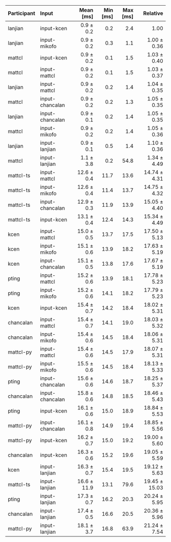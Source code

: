 | Participant | Input | Mean [ms] | Min [ms] | Max [ms] | Relative |
|:---|:---|---:|---:|---:|---:|
| lanjian | input-kcen | 0.9 ± 0.2 | 0.2 | 2.4 | 1.00 |
| lanjian | input-mikofo | 0.9 ± 0.2 | 0.3 | 1.1 | 1.00 ± 0.36 |
| mattcl | input-kcen | 0.9 ± 0.2 | 0.1 | 1.5 | 1.03 ± 0.40 |
| mattcl | input-mattcl | 0.9 ± 0.2 | 0.1 | 1.5 | 1.03 ± 0.37 |
| lanjian | input-mattcl | 0.9 ± 0.2 | 0.2 | 1.4 | 1.04 ± 0.35 |
| mattcl | input-chancalan | 0.9 ± 0.2 | 0.2 | 1.3 | 1.05 ± 0.35 |
| lanjian | input-chancalan | 0.9 ± 0.1 | 0.2 | 1.4 | 1.05 ± 0.35 |
| mattcl | input-mikofo | 0.9 ± 0.2 | 0.2 | 1.4 | 1.05 ± 0.36 |
| lanjian | input-lanjian | 0.9 ± 0.1 | 0.5 | 1.4 | 1.10 ± 0.36 |
| mattcl | input-lanjian | 1.1 ± 3.8 | 0.2 | 54.8 | 1.34 ± 4.49 |
| mattcl-ts | input-mattcl | 12.6 ± 0.4 | 11.7 | 13.6 | 14.74 ± 4.31 |
| mattcl-ts | input-mikofo | 12.6 ± 0.4 | 11.4 | 13.7 | 14.75 ± 4.32 |
| mattcl-ts | input-chancalan | 12.9 ± 0.3 | 11.9 | 13.9 | 15.05 ± 4.40 |
| mattcl-ts | input-kcen | 13.1 ± 0.4 | 12.4 | 14.3 | 15.34 ± 4.49 |
| kcen | input-mattcl | 15.0 ± 0.5 | 13.7 | 17.5 | 17.50 ± 5.13 |
| kcen | input-mikofo | 15.1 ± 0.6 | 13.9 | 18.2 | 17.63 ± 5.19 |
| kcen | input-chancalan | 15.1 ± 0.5 | 13.8 | 17.6 | 17.67 ± 5.19 |
| pting | input-mattcl | 15.2 ± 0.6 | 13.9 | 18.1 | 17.78 ± 5.23 |
| pting | input-mikofo | 15.2 ± 0.6 | 14.1 | 18.2 | 17.79 ± 5.23 |
| kcen | input-kcen | 15.4 ± 0.7 | 14.2 | 18.4 | 18.02 ± 5.31 |
| chancalan | input-mattcl | 15.4 ± 0.7 | 14.1 | 19.0 | 18.03 ± 5.32 |
| chancalan | input-mikofo | 15.4 ± 0.6 | 14.5 | 18.4 | 18.06 ± 5.31 |
| mattcl-py | input-mattcl | 15.4 ± 0.6 | 14.5 | 17.9 | 18.07 ± 5.31 |
| mattcl-py | input-mikofo | 15.5 ± 0.6 | 14.5 | 18.4 | 18.13 ± 5.33 |
| pting | input-chancalan | 15.6 ± 0.6 | 14.6 | 18.7 | 18.25 ± 5.37 |
| chancalan | input-chancalan | 15.8 ± 0.6 | 14.8 | 18.5 | 18.46 ± 5.43 |
| pting | input-kcen | 16.1 ± 0.6 | 15.0 | 18.9 | 18.84 ± 5.53 |
| mattcl-py | input-chancalan | 16.1 ± 0.8 | 14.9 | 19.4 | 18.85 ± 5.56 |
| mattcl-py | input-kcen | 16.2 ± 0.7 | 15.0 | 19.2 | 19.00 ± 5.60 |
| chancalan | input-kcen | 16.3 ± 0.6 | 15.2 | 19.6 | 19.05 ± 5.59 |
| kcen | input-lanjian | 16.3 ± 0.7 | 15.4 | 19.5 | 19.12 ± 5.63 |
| mattcl-ts | input-lanjian | 16.6 ± 11.9 | 13.1 | 79.6 | 19.45 ± 15.03 |
| pting | input-lanjian | 17.3 ± 0.7 | 16.2 | 20.3 | 20.24 ± 5.95 |
| chancalan | input-lanjian | 17.4 ± 0.5 | 16.6 | 20.5 | 20.36 ± 5.96 |
| mattcl-py | input-lanjian | 18.1 ± 3.7 | 16.8 | 63.9 | 21.24 ± 7.54 |
